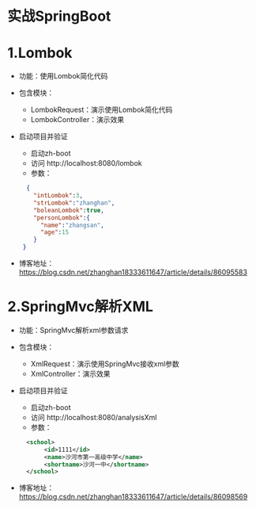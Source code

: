 # 实战SpringBoot
  
# 1.Lombok

* 功能：使用Lombok简化代码

* 包含模块：  
    * LombokRequest：演示使用Lombok简化代码
    * LombokController：演示效果
    
* 启动项目并验证
    * 启动zh-boot
    * 访问 http://localhost:8080/lombok
    * 参数：
    ```json
      {
        "intLombok":3,
        "strLombok":"zhanghan",
        "boleanLombok":true,
        "personLombok":{
          "name":"zhangsan",
          "age":15
        }
     }
    ```

* 博客地址：https://blog.csdn.net/zhanghan18333611647/article/details/86095583 



# 2.SpringMvc解析XML

* 功能：SpringMvc解析xml参数请求

* 包含模块：  
    * XmlRequest：演示使用SpringMvc接收xml参数
    * XmlController：演示效果
    
* 启动项目并验证
    * 启动zh-boot
    * 访问 http://localhost:8080/analysisXml
    * 参数：
    ```xml
      <school>
	       <id>1111</id>
	       <name>沙河市第一高级中学</name>
	       <shortname>沙河一中</shortname>
      </school>
    ```     

* 博客地址：https://blog.csdn.net/zhanghan18333611647/article/details/86098569 
